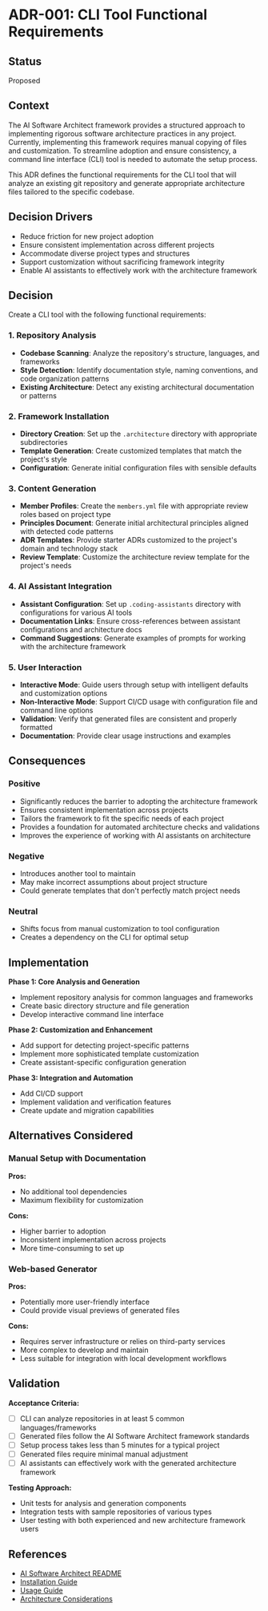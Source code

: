 # ADR-001: CLI Tool Functional Requirements

## Status

Proposed

## Context

The AI Software Architect framework provides a structured approach to implementing rigorous software architecture practices in any project. Currently, implementing this framework requires manual copying of files and customization. To streamline adoption and ensure consistency, a command line interface (CLI) tool is needed to automate the setup process.

This ADR defines the functional requirements for the CLI tool that will analyze an existing git repository and generate appropriate architecture files tailored to the specific codebase.

## Decision Drivers

* Reduce friction for new project adoption
* Ensure consistent implementation across different projects
* Accommodate diverse project types and structures
* Support customization without sacrificing framework integrity
* Enable AI assistants to effectively work with the architecture framework

## Decision

Create a CLI tool with the following functional requirements:

### 1. Repository Analysis

* **Codebase Scanning**: Analyze the repository's structure, languages, and frameworks
* **Style Detection**: Identify documentation style, naming conventions, and code organization patterns
* **Existing Architecture**: Detect any existing architectural documentation or patterns

### 2. Framework Installation

* **Directory Creation**: Set up the `.architecture` directory with appropriate subdirectories
* **Template Generation**: Create customized templates that match the project's style
* **Configuration**: Generate initial configuration files with sensible defaults

### 3. Content Generation

* **Member Profiles**: Create the `members.yml` file with appropriate review roles based on project type
* **Principles Document**: Generate initial architectural principles aligned with detected code patterns
* **ADR Templates**: Provide starter ADRs customized to the project's domain and technology stack
* **Review Template**: Customize the architecture review template for the project's needs

### 4. AI Assistant Integration

* **Assistant Configuration**: Set up `.coding-assistants` directory with configurations for various AI tools
* **Documentation Links**: Ensure cross-references between assistant configurations and architecture docs
* **Command Suggestions**: Generate examples of prompts for working with the architecture framework

### 5. User Interaction

* **Interactive Mode**: Guide users through setup with intelligent defaults and customization options
* **Non-Interactive Mode**: Support CI/CD usage with configuration file and command line options
* **Validation**: Verify that generated files are consistent and properly formatted
* **Documentation**: Provide clear usage instructions and examples

## Consequences

### Positive

* Significantly reduces the barrier to adopting the architecture framework
* Ensures consistent implementation across projects
* Tailors the framework to fit the specific needs of each project
* Provides a foundation for automated architecture checks and validations
* Improves the experience of working with AI assistants on architecture

### Negative

* Introduces another tool to maintain
* May make incorrect assumptions about project structure
* Could generate templates that don't perfectly match project needs

### Neutral

* Shifts focus from manual customization to tool configuration
* Creates a dependency on the CLI for optimal setup

## Implementation

**Phase 1: Core Analysis and Generation**
* Implement repository analysis for common languages and frameworks
* Create basic directory structure and file generation
* Develop interactive command line interface

**Phase 2: Customization and Enhancement**
* Add support for detecting project-specific patterns
* Implement more sophisticated template customization
* Create assistant-specific configuration generation

**Phase 3: Integration and Automation**
* Add CI/CD support
* Implement validation and verification features
* Create update and migration capabilities

## Alternatives Considered

### Manual Setup with Documentation

**Pros:**
* No additional tool dependencies
* Maximum flexibility for customization

**Cons:**
* Higher barrier to adoption
* Inconsistent implementation across projects
* More time-consuming to set up

### Web-based Generator

**Pros:**
* Potentially more user-friendly interface
* Could provide visual previews of generated files

**Cons:**
* Requires server infrastructure or relies on third-party services
* More complex to develop and maintain
* Less suitable for integration with local development workflows

## Validation

**Acceptance Criteria:**
- [ ] CLI can analyze repositories in at least 5 common languages/frameworks
- [ ] Generated files follow the AI Software Architect framework standards
- [ ] Setup process takes less than 5 minutes for a typical project
- [ ] Generated files require minimal manual adjustment
- [ ] AI assistants can effectively work with the generated architecture framework

**Testing Approach:**
* Unit tests for analysis and generation components
* Integration tests with sample repositories of various types
* User testing with both experienced and new architecture framework users

## References

* [AI Software Architect README](../../../../README.md)
* [Installation Guide](../../../../INSTALL.md)
* [Usage Guide](../../../../USAGE.md)
* [Architecture Considerations](../ArchitectureConsiderations.md)